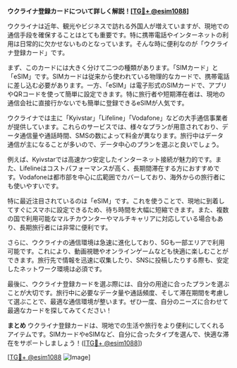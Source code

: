 **ウクライナ登録カードについて詳しく解説！[[TG💪+ @esim1088](https://t.me/s/esim1088)]**

ウクライナは近年、観光やビジネスで訪れる外国人が増えていますが、現地での通信手段を確保することはとても重要です。特に携帯電話やインターネットの利用は日常的に欠かせないものとなっています。そんな時に便利なのが「ウクライナ登録カード」です。

まず、このカードには大きく分けて二つの種類があります。「SIMカード」と「eSIM」です。SIMカードは従来から使われている物理的なカードで、携帯電話に差し込む必要があります。一方、「eSIM」は電子形式のSIMカードで、アプリやQRコードを使って簡単に設定できます。特に旅行者や短期滞在者は、現地の通信会社に直接行かないでも簡単に登録できるeSIMが人気です。

ウクライナでは主に「Kyivstar」「Lifeline」「Vodafone」などの大手通信事業者が提供しています。これらのサービスでは、様々なプランが用意されており、データ通信量や通話時間、SMSの数によって料金が異なります。旅行中はデータ通信が主になることが多いので、データ中心のプランを選ぶと良いでしょう。

例えば、Kyivstarでは高速かつ安定したインターネット接続が魅力的です。また、Lifelineはコストパフォーマンスが高く、長期間滞在する方におすすめです。Vodafoneは都市部を中心に広範囲でカバーしており、海外からの旅行者にも使いやすいです。

特に最近注目されているのは「eSIM」です。これを使うことで、現地に到着してすぐにスマホに設定できるため、待ち時間を大幅に短縮できます。また、複数の国で利用可能なマルチカウンターやマルチキャリアに対応している場合もあり、長期旅行者には非常に便利です。

さらに、ウクライナの通信環境は急速に進化しており、5Gも一部エリアで利用可能です。これにより、動画視聴やオンラインゲームなども快適に楽しむことができます。旅行先で情報を迅速に収集したり、SNSに投稿したりする際も、安定したネットワーク環境は必須です。

最後に、ウクライナ登録カードを選ぶ際には、自分の用途に合ったプランを選ぶことが大切です。旅行中に必要なデータ量や通話頻度、そして滞在期間を考慮して選ぶことで、最適な通信環境が整います。ぜひ一度、自分のニーズに合わせて最適なカードを探してみてください！

**まとめ**
ウクライナ登録カードは、現地での生活や旅行をより便利にしてくれるアイテムです。SIMカードやeSIMなど、自分に合ったタイプを選んで、快適な滞在をサポートしましょう！([[TG💪+ @esim1088](https://t.me/s/esim1088)])

[[TG💪+ @esim1088](https://t.me/s/esim1088) ![Image](https://i.postimg.cc/Y0z9fWf4/image.png)]